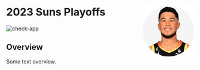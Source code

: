 
<!-- README.md is generated from README.Rmd. Please edit that file -->

# 2023 Suns Playoffs <a href="https://github.com/jeffdmoore8/suns-playoffs"><img src="www/Devin Booker.png" align="right" height="138" /></a>

<!-- badges: start -->

![check-app](https://github.com/jeffdmoore8/suns-playoffs/actions/workflows/check-app.yaml/badge.svg)

<!-- badges: end -->

## Overview

Some text overview.
